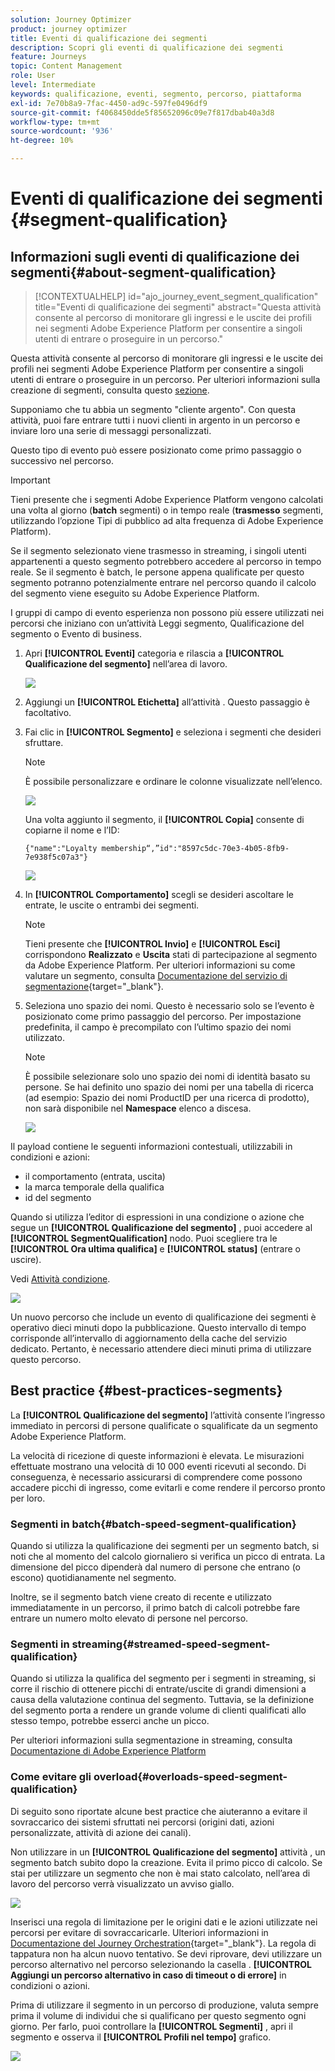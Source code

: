 ```yaml
---
solution: Journey Optimizer
product: journey optimizer
title: Eventi di qualificazione dei segmenti
description: Scopri gli eventi di qualificazione dei segmenti
feature: Journeys
topic: Content Management
role: User
level: Intermediate
keywords: qualificazione, eventi, segmento, percorso, piattaforma
exl-id: 7e70b8a9-7fac-4450-ad9c-597fe0496df9
source-git-commit: f4068450dde5f85652096c09e7f817dbab40a3d8
workflow-type: tm+mt
source-wordcount: '936'
ht-degree: 10%

---
```


# Eventi di qualificazione dei segmenti {#segment-qualification}

## Informazioni sugli eventi di qualificazione dei segmenti{#about-segment-qualification}

>[!CONTEXTUALHELP]
>id="ajo_journey_event_segment_qualification"
>title="Eventi di qualificazione dei segmenti"
>abstract="Questa attività consente al percorso di monitorare gli ingressi e le uscite dei profili nei segmenti Adobe Experience Platform per consentire a singoli utenti di entrare o proseguire in un percorso."

Questa attività consente al percorso di monitorare gli ingressi e le uscite dei profili nei segmenti Adobe Experience Platform per consentire a singoli utenti di entrare o proseguire in un percorso. Per ulteriori informazioni sulla creazione di segmenti, consulta questo [sezione](../segment/about-segments.md).

Supponiamo che tu abbia un segmento &quot;cliente argento&quot;. Con questa attività, puoi fare entrare tutti i nuovi clienti in argento in un percorso e inviare loro una serie di messaggi personalizzati.

Questo tipo di evento può essere posizionato come primo passaggio o successivo nel percorso.

>[!IMPORTANT]
>
>Tieni presente che i segmenti Adobe Experience Platform vengono calcolati una volta al giorno (**batch** segmenti) o in tempo reale (**trasmesso** segmenti, utilizzando l’opzione Tipi di pubblico ad alta frequenza di Adobe Experience Platform).
>
>Se il segmento selezionato viene trasmesso in streaming, i singoli utenti appartenenti a questo segmento potrebbero accedere al percorso in tempo reale. Se il segmento è batch, le persone appena qualificate per questo segmento potranno potenzialmente entrare nel percorso quando il calcolo del segmento viene eseguito su Adobe Experience Platform.
>
>I gruppi di campo di evento esperienza non possono più essere utilizzati nei percorsi che iniziano con un’attività Leggi segmento, Qualificazione del segmento o Evento di business.


1. Apri **[!UICONTROL Eventi]** categoria e rilascia a **[!UICONTROL Qualificazione del segmento]** nell’area di lavoro.

   ![](assets/segment5.png)

1. Aggiungi un **[!UICONTROL Etichetta]** all’attività . Questo passaggio è facoltativo.

1. Fai clic in **[!UICONTROL Segmento]** e seleziona i segmenti che desideri sfruttare.

   >[!NOTE]
   >
   >È possibile personalizzare e ordinare le colonne visualizzate nell’elenco.

   ![](assets/segment6.png)

   Una volta aggiunto il segmento, il **[!UICONTROL Copia]** consente di copiarne il nome e l’ID:

   `{"name":"Loyalty membership“,”id":"8597c5dc-70e3-4b05-8fb9-7e938f5c07a3"}`

   ![](assets/segment-copy.png)

1. In **[!UICONTROL Comportamento]** scegli se desideri ascoltare le entrate, le uscite o entrambi dei segmenti.

   >[!NOTE]
   >
   >Tieni presente che **[!UICONTROL Invio]** e **[!UICONTROL Esci]** corrispondono **Realizzato** e **Uscita** stati di partecipazione al segmento da Adobe Experience Platform. Per ulteriori informazioni su come valutare un segmento, consulta [Documentazione del servizio di segmentazione](https://experienceleague.adobe.com/docs/experience-platform/segmentation/tutorials/evaluate-a-segment.html#interpret-segment-results){target="_blank"}.

1. Seleziona uno spazio dei nomi. Questo è necessario solo se l’evento è posizionato come primo passaggio del percorso. Per impostazione predefinita, il campo è precompilato con l’ultimo spazio dei nomi utilizzato.

   >[!NOTE]
   >
   >È possibile selezionare solo uno spazio dei nomi di identità basato su persone. Se hai definito uno spazio dei nomi per una tabella di ricerca (ad esempio: Spazio dei nomi ProductID per una ricerca di prodotto), non sarà disponibile nel **Namespace** elenco a discesa.

   ![](assets/segment7.png)

Il payload contiene le seguenti informazioni contestuali, utilizzabili in condizioni e azioni:

* il comportamento (entrata, uscita)
* la marca temporale della qualifica
* id del segmento

Quando si utilizza l’editor di espressioni in una condizione o azione che segue un **[!UICONTROL Qualificazione del segmento]** , puoi accedere al **[!UICONTROL SegmentQualification]** nodo. Puoi scegliere tra le **[!UICONTROL Ora ultima qualifica]** e **[!UICONTROL status]** (entrare o uscire).

Vedi [Attività condizione](../building-journeys/condition-activity.md#about_condition).

![](assets/segment8.png)

Un nuovo percorso che include un evento di qualificazione dei segmenti è operativo dieci minuti dopo la pubblicazione. Questo intervallo di tempo corrisponde all’intervallo di aggiornamento della cache del servizio dedicato. Pertanto, è necessario attendere dieci minuti prima di utilizzare questo percorso.

## Best practice {#best-practices-segments}

La **[!UICONTROL Qualificazione del segmento]** l’attività consente l’ingresso immediato in percorsi di persone qualificate o squalificate da un segmento Adobe Experience Platform.

La velocità di ricezione di queste informazioni è elevata. Le misurazioni effettuate mostrano una velocità di 10 000 eventi ricevuti al secondo. Di conseguenza, è necessario assicurarsi di comprendere come possono accadere picchi di ingresso, come evitarli e come rendere il percorso pronto per loro.

### Segmenti in batch{#batch-speed-segment-qualification}

Quando si utilizza la qualificazione dei segmenti per un segmento batch, si noti che al momento del calcolo giornaliero si verifica un picco di entrata. La dimensione del picco dipenderà dal numero di persone che entrano (o escono) quotidianamente nel segmento.

Inoltre, se il segmento batch viene creato di recente e utilizzato immediatamente in un percorso, il primo batch di calcoli potrebbe fare entrare un numero molto elevato di persone nel percorso.

### Segmenti in streaming{#streamed-speed-segment-qualification}

Quando si utilizza la qualifica del segmento per i segmenti in streaming, si corre il rischio di ottenere picchi di entrate/uscite di grandi dimensioni a causa della valutazione continua del segmento. Tuttavia, se la definizione del segmento porta a rendere un grande volume di clienti qualificati allo stesso tempo, potrebbe esserci anche un picco.

Per ulteriori informazioni sulla segmentazione in streaming, consulta [Documentazione di Adobe Experience Platform](https://experienceleague.adobe.com/docs/experience-platform/segmentation/api/streaming-segmentation.html#api)

### Come evitare gli overload{#overloads-speed-segment-qualification}

Di seguito sono riportate alcune best practice che aiuteranno a evitare il sovraccarico dei sistemi sfruttati nei percorsi (origini dati, azioni personalizzate, attività di azione dei canali).

Non utilizzare in un **[!UICONTROL Qualificazione del segmento]** attività , un segmento batch subito dopo la creazione. Evita il primo picco di calcolo. Se stai per utilizzare un segmento che non è mai stato calcolato, nell’area di lavoro del percorso verrà visualizzato un avviso giallo.

![](assets/segment-error.png)

Inserisci una regola di limitazione per le origini dati e le azioni utilizzate nei percorsi per evitare di sovraccaricarle. Ulteriori informazioni in [Documentazione del Journey Orchestration](https://experienceleague.adobe.com/docs/journeys/using/working-with-apis/capping.html){target="_blank"}. La regola di tappatura non ha alcun nuovo tentativo. Se devi riprovare, devi utilizzare un percorso alternativo nel percorso selezionando la casella . **[!UICONTROL Aggiungi un percorso alternativo in caso di timeout o di errore]** in condizioni o azioni.

Prima di utilizzare il segmento in un percorso di produzione, valuta sempre prima il volume di individui che si qualificano per questo segmento ogni giorno. Per farlo, puoi controllare la **[!UICONTROL Segmenti]** , apri il segmento e osserva il **[!UICONTROL Profili nel tempo]** grafico.

![](assets/segment-overload.png)
